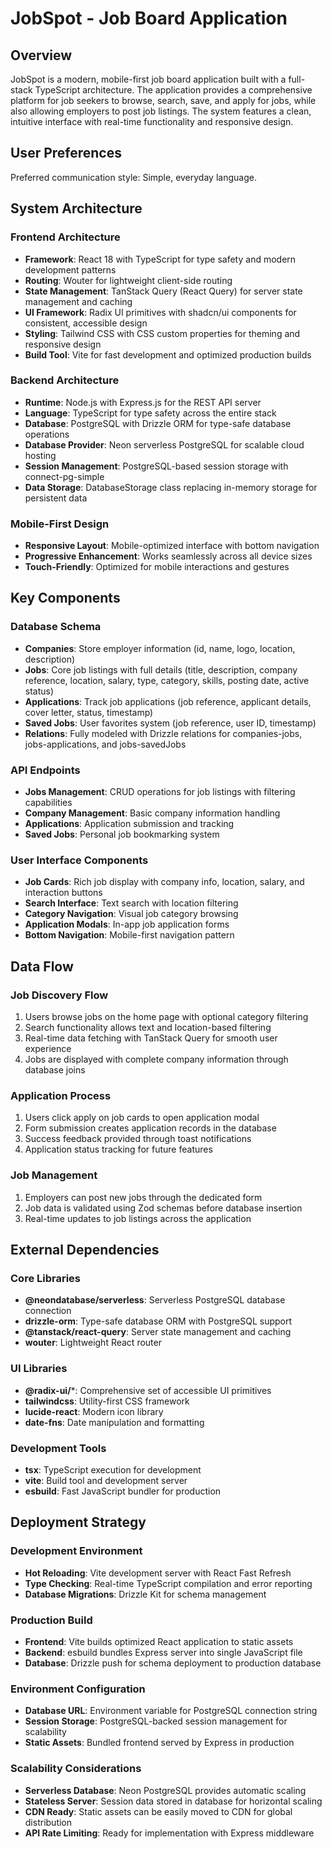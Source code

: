 # JobSpot - Job Board Application

## Overview

JobSpot is a modern, mobile-first job board application built with a full-stack TypeScript architecture. The application provides a comprehensive platform for job seekers to browse, search, save, and apply for jobs, while also allowing employers to post job listings. The system features a clean, intuitive interface with real-time functionality and responsive design.

## User Preferences

Preferred communication style: Simple, everyday language.

## System Architecture

### Frontend Architecture
- **Framework**: React 18 with TypeScript for type safety and modern development patterns
- **Routing**: Wouter for lightweight client-side routing
- **State Management**: TanStack Query (React Query) for server state management and caching
- **UI Framework**: Radix UI primitives with shadcn/ui components for consistent, accessible design
- **Styling**: Tailwind CSS with CSS custom properties for theming and responsive design
- **Build Tool**: Vite for fast development and optimized production builds

### Backend Architecture
- **Runtime**: Node.js with Express.js for the REST API server
- **Language**: TypeScript for type safety across the entire stack
- **Database**: PostgreSQL with Drizzle ORM for type-safe database operations
- **Database Provider**: Neon serverless PostgreSQL for scalable cloud hosting
- **Session Management**: PostgreSQL-based session storage with connect-pg-simple
- **Data Storage**: DatabaseStorage class replacing in-memory storage for persistent data

### Mobile-First Design
- **Responsive Layout**: Mobile-optimized interface with bottom navigation
- **Progressive Enhancement**: Works seamlessly across all device sizes
- **Touch-Friendly**: Optimized for mobile interactions and gestures

## Key Components

### Database Schema
- **Companies**: Store employer information (id, name, logo, location, description)
- **Jobs**: Core job listings with full details (title, description, company reference, location, salary, type, category, skills, posting date, active status)
- **Applications**: Track job applications (job reference, applicant details, cover letter, status, timestamp)
- **Saved Jobs**: User favorites system (job reference, user ID, timestamp)
- **Relations**: Fully modeled with Drizzle relations for companies-jobs, jobs-applications, and jobs-savedJobs

### API Endpoints
- **Jobs Management**: CRUD operations for job listings with filtering capabilities
- **Company Management**: Basic company information handling
- **Applications**: Application submission and tracking
- **Saved Jobs**: Personal job bookmarking system

### User Interface Components
- **Job Cards**: Rich job display with company info, location, salary, and interaction buttons
- **Search Interface**: Text search with location filtering
- **Category Navigation**: Visual job category browsing
- **Application Modals**: In-app job application forms
- **Bottom Navigation**: Mobile-first navigation pattern

## Data Flow

### Job Discovery Flow
1. Users browse jobs on the home page with optional category filtering
2. Search functionality allows text and location-based filtering
3. Real-time data fetching with TanStack Query for smooth user experience
4. Jobs are displayed with complete company information through database joins

### Application Process
1. Users click apply on job cards to open application modal
2. Form submission creates application records in the database
3. Success feedback provided through toast notifications
4. Application status tracking for future features

### Job Management
1. Employers can post new jobs through the dedicated form
2. Job data is validated using Zod schemas before database insertion
3. Real-time updates to job listings across the application

## External Dependencies

### Core Libraries
- **@neondatabase/serverless**: Serverless PostgreSQL database connection
- **drizzle-orm**: Type-safe database ORM with PostgreSQL support
- **@tanstack/react-query**: Server state management and caching
- **wouter**: Lightweight React router

### UI Libraries
- **@radix-ui/***: Comprehensive set of accessible UI primitives
- **tailwindcss**: Utility-first CSS framework
- **lucide-react**: Modern icon library
- **date-fns**: Date manipulation and formatting

### Development Tools
- **tsx**: TypeScript execution for development
- **vite**: Build tool and development server
- **esbuild**: Fast JavaScript bundler for production

## Deployment Strategy

### Development Environment
- **Hot Reloading**: Vite development server with React Fast Refresh
- **Type Checking**: Real-time TypeScript compilation and error reporting
- **Database Migrations**: Drizzle Kit for schema management

### Production Build
- **Frontend**: Vite builds optimized React application to static assets
- **Backend**: esbuild bundles Express server into single JavaScript file
- **Database**: Drizzle push for schema deployment to production database

### Environment Configuration
- **Database URL**: Environment variable for PostgreSQL connection string
- **Session Storage**: PostgreSQL-backed session management for scalability
- **Static Assets**: Bundled frontend served by Express in production

### Scalability Considerations
- **Serverless Database**: Neon PostgreSQL provides automatic scaling
- **Stateless Server**: Session data stored in database for horizontal scaling
- **CDN Ready**: Static assets can be easily moved to CDN for global distribution
- **API Rate Limiting**: Ready for implementation with Express middleware
